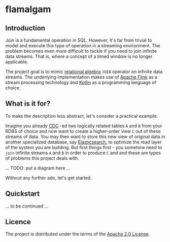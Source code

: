# flamalgam

## Introduction

Join is a fundamental operation in SQL. However, it's far from trivial to model and execute this type of operation in 
a streaming environment. The problem becomes even more difficult to tackle if you need to join infinite data streams. 
That is, where a concept of a timed window is no longer applicable.

The project goal is to mimic [relational algebra](https://en.wikipedia.org/wiki/Relational_algebra) `JOIN` operator 
on infinite data streams. The underlying implementation makes use of [Apache Flink](https://flink.apache.org/) 
as a stream processing technology and [Kotlin](https://kotlinlang.org/) as a programming language of choice.

## What is it for?

To make the description less abstract, let's consider a practical example. 

Imagine you already [CDC](https://en.wikipedia.org/wiki/Change_data_capture) -ed two logically related tables `A` and `B` 
from your RDBS of choice and now want to create a higher-order view `C` out of these streams of data. You may then want 
to store this new view of original data in another specialized database, say [Elasticsearch](https://www.elastic.co/), 
to optimize the read layer of the system you are building. But first things first - you somehow need to `join` infinite 
streams `A` and `B` in order to produce `C` and and these are types of problems this project deals with.

... TODO: put a diagram here ...

Without any further ado, let's get started.

## Quickstart

... to be continued ...

## Licence

The project is distributed under the terms of the [Apache 2.0 License](LICENSE.txt).
